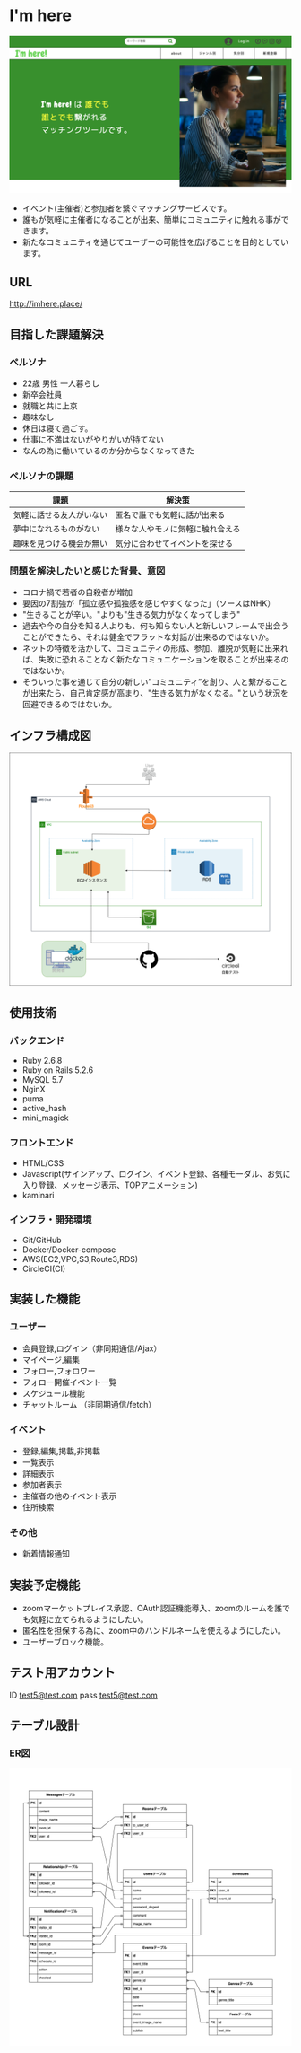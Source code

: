 # I'm here
![alt](/app/assets/images/imhere.png)

 - イベント(主催者)と参加者を繋ぐマッチングサービスです。
 - 誰もが気軽に主催者になることが出来、簡単にコミュニティに触れる事ができます。
 - 新たなコミュニティを通じてユーザーの可能性を広げることを目的としています。

## URL
http://imhere.place/

## 目指した課題解決

### ペルソナ
 - 22歳 男性 一人暮らし
 - 新卒会社員
 - 就職と共に上京
 - 趣味なし
 - 休日は寝て過ごす。
 - 仕事に不満はないがやりがいが持てない
 - なんの為に働いているのか分からなくなってきた

### ペルソナの課題
|課題|解決策|
----|----
|気軽に話せる友人がいない|匿名で誰でも気軽に話が出来る|
|夢中になれるものがない|様々な人やモノに気軽に触れ合える|
|趣味を見つける機会が無い|気分に合わせてイベントを探せる|

### 問題を解決したいと感じた背景、意図
 - コロナ禍で若者の自殺者が増加
 - 要因の7割強が「孤立感や孤独感を感じやすくなった」（ソースはNHK）
 - "生きることが辛い。"よりも"生きる気力がなくなってしまう"
 - 過去や今の自分を知る人よりも、何も知らない人と新しいフレームで出会うことができたら、それは健全でフラットな対話が出来るのではないか。
 - ネットの特徴を活かして、コミュニティの形成、参加、離脱が気軽に出来れば、失敗に恐れることなく新たなコミュニケーションを取ることが出来るのではないか。
 - そういった事を通じて自分の新しい”コミュニティ”を創り、人と繋がることが出来たら、自己肯定感が高まり、"生きる気力がなくなる。"という状況を回避できるのではないか。

## インフラ構成図
![alt](/app/assets/images/infra.png)

## 使用技術

### バックエンド
 - Ruby 2.6.8
 - Ruby on Rails 5.2.6
 - MySQL 5.7
 - NginX
 - puma
 - active_hash
 - mini_magick

### フロントエンド
 - HTML/CSS
 - Javascript(サインアップ、ログイン、イベント登録、各種モーダル、お気に入り登録、メッセージ表示、TOPアニメーション)
 - kaminari

### インフラ・開発環境
 - Git/GitHub
 - Docker/Docker-compose
 - AWS(EC2,VPC,S3,Route3,RDS)
 - CircleCI(CI)

## 実装した機能
### ユーザー
 - 会員登録,ログイン（非同期通信/Ajax）
 - マイページ,編集
 - フォロー,フォロワー
 - フォロー開催イベント一覧
 - スケジュール機能
 - チャットルーム （非同期通信/fetch）

### イベント
 - 登録,編集,掲載,非掲載
 - 一覧表示
 - 詳細表示
 - 参加者表示
 - 主催者の他のイベント表示
 - 住所検索

### その他
 - 新着情報通知

## 実装予定機能
 - zoomマーケットプレイス承認、OAuth認証機能導入、zoomのルームを誰でも気軽に立てられるようにしたい。
 - 匿名性を担保する為に、zoom中のハンドルネームを使えるようにしたい。
 - ユーザーブロック機能。

## テスト用アカウント
ID    test5@test.com
pass  test5@test.com

## テーブル設計
### ER図
![alt](/app/assets/images/tableER.png)

